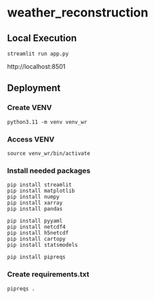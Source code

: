 # weather_reconstruction


## Local Execution
```
streamlit run app.py
```
http://localhost:8501

## Deployment

### Create VENV

```
python3.11 -m venv venv_wr
```

### Access VENV
```
source venv_wr/bin/activate
```

### Install needed packages
```
pip install streamlit
pip install matplotlib
pip install numpy
pip install xarray
pip install pandas

pip install pyyaml
pip install netcdf4
pip install h5netcdf
pip install cartopy
pip install statsmodels

pip install pipreqs
```

### Create requirements.txt
```
pipreqs .
```